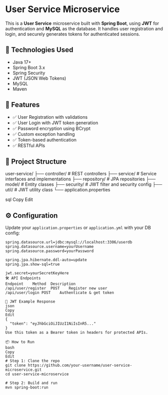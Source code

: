 # User Service Microservice

This is a **User Service** microservice built with **Spring Boot**, using **JWT** for authentication and **MySQL** as the database. It handles user registration and login, and securely generates tokens for authenticated sessions.

## 🔧 Technologies Used

- Java 17+
- Spring Boot 3.x
- Spring Security
- JWT (JSON Web Tokens)
- MySQL
- Maven

## 🚀 Features

- ✅ User Registration with validations
- ✅ User Login with JWT token generation
- ✅ Password encryption using BCrypt
- ✅ Custom exception handling
- ✅ Token-based authentication
- ✅ RESTful APIs

## 📁 Project Structure

user-service/
├── controller/ # REST controllers
├── service/ # Service interfaces and implementations
├── repository/ # JPA repositories
├── model/ # Entity classes
├── security/ # JWT filter and security config
├── util/ # JWT utility class
└── application.properties

sql
Copy
Edit

## ⚙️ Configuration

Update your `application.properties` or `application.yml` with your DB config:

```properties
spring.datasource.url=jdbc:mysql://localhost:3306/userdb
spring.datasource.username=yourUsername
spring.datasource.password=yourPassword

spring.jpa.hibernate.ddl-auto=update
spring.jpa.show-sql=true

jwt.secret=yourSecretKeyHere
🛠️ API Endpoints
Endpoint	Method	Description
/api/user/register	POST	Register new user
/api/user/login	POST	Authenticate & get token

🔐 JWT Example Response
json
Copy
Edit
{
  "token": "eyJhbGciOiJIUzI1NiIsInR5..."
}
Use this token as a Bearer token in headers for protected APIs.

📦 How to Run
bash
Copy
Edit
# Step 1: Clone the repo
git clone https://github.com/your-username/user-service-microservice.git
cd user-service-microservice

# Step 2: Build and run
mvn spring-boot:run
